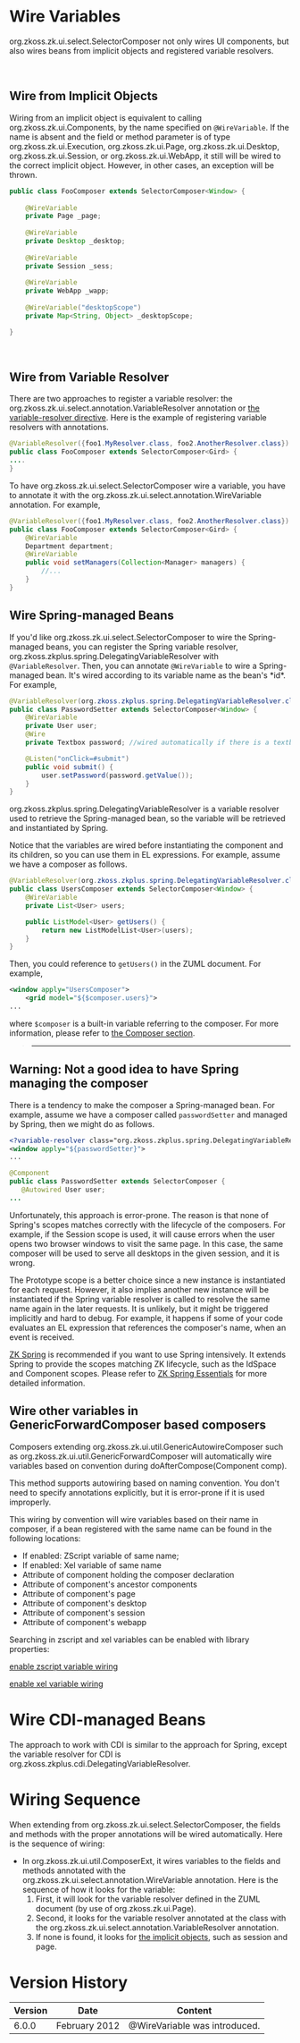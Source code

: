 # Wire Variables

<javadoc>org.zkoss.zk.ui.select.SelectorComposer</javadoc> not only
wires UI components, but also wires beans from implicit objects and
registered variable resolvers.

 

## Wire from Implicit Objects

Wiring from an implicit object is equivalent to calling
<javadoc method="getImplicit(org.zkoss.zk.ui.Page, java.lang.String)">org.zkoss.zk.ui.Components</javadoc>,
by the name specified on `@WireVariable`. If the name is absent and the
field or method parameter is of type
<javadoc type="interface">org.zkoss.zk.ui.Execution</javadoc>,
<javadoc type="interface">org.zkoss.zk.ui.Page</javadoc>,
<javadoc type="interface">org.zkoss.zk.ui.Desktop</javadoc>,
<javadoc type="interface">org.zkoss.zk.ui.Session</javadoc>, or
<javadoc type="interface">org.zkoss.zk.ui.WebApp</javadoc>, it still
will be wired to the correct implicit object. However, in other cases,
an exception will be thrown.

``` java
public class FooComposer extends SelectorComposer<Window> {
    
    @WireVariable
    private Page _page;
    
    @WireVariable
    private Desktop _desktop;
    
    @WireVariable
    private Session _sess;
    
    @WireVariable
    private WebApp _wapp;
    
    @WireVariable("desktopScope")
    private Map<String, Object> _desktopScope;

}
```

 

## Wire from Variable Resolver

There are two approaches to register a variable resolver: the
<javadoc type="interface">org.zkoss.zk.ui.select.annotation.VariableResolver</javadoc>
annotation or [the variable-resolver
directive](ZUML_Reference/ZUML/Processing_Instructions/variable-resolver).
Here is the example of registering variable resolvers with annotations.

``` java
@VariableResolver({foo1.MyResolver.class, foo2.AnotherResolver.class})
public class FooComposer extends SelectorComposer<Gird> {
....
}
```

To have <javadoc>org.zkoss.zk.ui.select.SelectorComposer</javadoc> wire
a variable, you have to annotate it with the
<javadoc type="interface">org.zkoss.zk.ui.select.annotation.WireVariable</javadoc>
annotation. For example,

``` java
@VariableResolver({foo1.MyResolver.class, foo2.AnotherResolver.class})
public class FooComposer extends SelectorComposer<Gird> {
    @WireVariable
    Department department;
    @WireVariable
    public void setManagers(Collection<Manager> managers) {
        //...
    }
}
```

## Wire Spring-managed Beans

If you'd like <javadoc>org.zkoss.zk.ui.select.SelectorComposer</javadoc>
to wire the Spring-managed beans, you can register the Spring variable
resolver,
<javadoc>org.zkoss.zkplus.spring.DelegatingVariableResolver</javadoc>
with `@VariableResolver`. Then, you can annotate `@WireVariable` to wire
a Spring-managed bean. It's wired according to its variable name as the
bean's \*id\*. For example,

``` java
@VariableResolver(org.zkoss.zkplus.spring.DelegatingVariableResolver.class)
public class PasswordSetter extends SelectorComposer<Window> {
    @WireVariable
    private User user;
    @Wire
    private Textbox password; //wired automatically if there is a textbox named password

    @Listen("onClick=#submit")
    public void submit() {
        user.setPassword(password.getValue());
    }
}
```

<javadoc>org.zkoss.zkplus.spring.DelegatingVariableResolver</javadoc> is
a variable resolver used to retrieve the Spring-managed bean, so the
variable will be retrieved and instantiated by Spring.

Notice that the variables are wired before instantiating the component
and its children, so you can use them in EL expressions. For example,
assume we have a composer as follows.

``` java
@VariableResolver(org.zkoss.zkplus.spring.DelegatingVariableResolver.class)
public class UsersComposer extends SelectorComposer<Window> {
    @WireVariable
    private List<User> users;

    public ListModel<User> getUsers() {
        return new ListModelList<User>(users);
    }
}
```

Then, you could reference to `getUsers()` in the ZUML document. For
example,

``` xml
<window apply="UsersComposer">
    <grid model="${$composer.users}">
...
```

where `$composer` is a built-in variable referring to the composer. For
more information, please refer to [the Composer
section]({{site.baseurl}}/zk_dev_ref/MVC/Controller/Composer).

> ------------------------------------------------------------------------
>
> <references/>

## Warning: Not a good idea to have Spring managing the composer

There is a tendency to make the composer a Spring-managed bean. For
example, assume we have a composer called `passwordSetter` and managed
by Spring, then we might do as follows.

``` xml
<?variable-resolver class="org.zkoss.zkplus.spring.DelegatingVariableResolver"?>
<window apply="${passwordSetter}">
...
```

``` java
@Component
public class PasswordSetter extends SelectorComposer {
   @Autowired User user;
...
```

Unfortunately, this approach is error-prone. The reason is that none of
Spring's scopes matches correctly with the lifecycle of the composers.
For example, if the Session scope is used, it will cause errors when the
user opens two browser windows to visit the same page. In this case, the
same composer will be used to serve all desktops in the given session,
and it is wrong.

The Prototype scope is a better choice since a new instance is
instantiated for each request. However, it also implies another new
instance will be instantiated if the Spring variable resolver is called
to resolve the same name again in the later requests. It is unlikely,
but it might be triggered implicitly and hard to debug. For example, it
happens if some of your code evaluates an EL expression that references
the composer's name, when an event is received.

[ZK Spring](http://www.zkoss.org/product/zkspring) is recommended if you
want to use Spring intensively. It extends Spring to provide the scopes
matching ZK lifecycle, such as the IdSpace and Component scopes. Please
refer to [ZK Spring Essentials](ZK_Spring_Essentials) for
more detailed information.

## Wire other variables in GenericForwardComposer based composers

Composers extending
<javadoc>org.zkoss.zk.ui.util.GenericAutowireComposer</javadoc> such as
<javadoc>org.zkoss.zk.ui.util.GenericForwardComposer</javadoc> will
automatically wire variables based on convention during
doAfterCompose(Component comp).

This method supports autowiring based on naming convention. You don't
need to specify annotations explicitly, but it is error-prone if it is
used improperly.

This wiring by convention will wire variables based on their name in
composer, if a bean registered with the same name can be found in the
following locations:

- If enabled: ZScript variable of same name;
- If enabled: Xel variable of same name
- Attribute of component holding the composer declaration
- Attribute of component's ancestor components
- Attribute of component's page
- Attribute of component's desktop
- Attribute of component's session
- Attribute of component's webapp

Searching in zscript and xel variables can be enabled with library
properties:

[enable zscript variable
wiring](ZK%20Configuration%20Reference/zk.xml/The%20Library%20Properties/org.zkoss.zk.ui.composer.autowire.zscript)

[enable xel variable
wiring](ZK%20Configuration%20Reference/zk.xml/The%20Library%20Properties/org.zkoss.zk.ui.composer.autowire.xel)

# Wire CDI-managed Beans

The approach to work with CDI is similar to the approach for Spring,
except the variable resolver for CDI is
<javadoc>org.zkoss.zkplus.cdi.DelegatingVariableResolver</javadoc>.

# Wiring Sequence

When extending from
<javadoc>org.zkoss.zk.ui.select.SelectorComposer</javadoc>, the fields
and methods with the proper annotations will be wired automatically.
Here is the sequence of wiring:

- In
  <javadoc method="doBeforeCompose(org.zkoss.zk.ui.Page, org.zkoss.zk.ui.Component, org.zkoss.zk.ui.metainfo.ComponentInfo)">org.zkoss.zk.ui.util.ComposerExt</javadoc>,
  it wires variables to the fields and methods annotated with the
  <javadoc type="interface">org.zkoss.zk.ui.select.annotation.WireVariable</javadoc>
  annotation. Here is the sequence of how it looks for the variable:
  1.  First, it will look for the variable resolver defined in the ZUML
      document (by use of
      <javadoc method="addVariableResolver(org.zkoss.xel.VariableResolver)">org.zkoss.zk.ui.Page</javadoc>).
  2.  Second, it looks for the variable resolver annotated at the class
      with the
      <javadoc type="interface">org.zkoss.zk.ui.select.annotation.VariableResolver</javadoc>
      annotation.
  3.  If none is found, it looks for [the implicit
      objects](ZUML_Reference/EL_Expressions/Implicit_Objects),
      such as session and page.

# Version History

| Version | Date          | Content                       |
|---------|---------------|-------------------------------|
| 6.0.0   | February 2012 | @WireVariable was introduced. |
